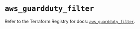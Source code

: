# `aws_guardduty_filter`

Refer to the Terraform Registry for docs: [`aws_guardduty_filter`](https://registry.terraform.io/providers/hashicorp/aws/5.100.0/docs/resources/guardduty_filter).
